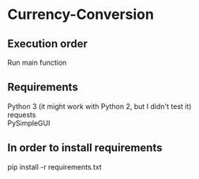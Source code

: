 # Currency-Conversion


## Execution order

Run main function<br />

## Requirements
Python 3 (it might work with Python 2, but I didn't test it)<br />
requests<br />
PySimpleGUI<br />

## In order to install requirements
pip install -r requirements.txt


